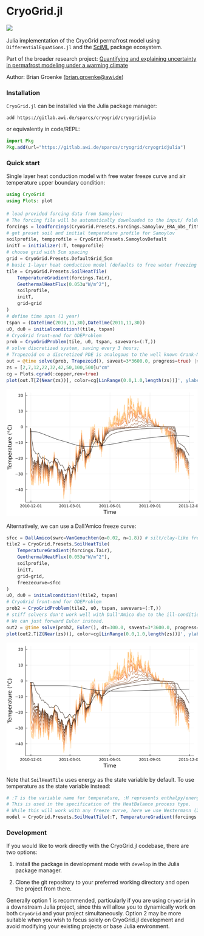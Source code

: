 # CryoGrid.jl

[![][docs-dev-img]][docs-dev-url]

[docs-dev-img]: https://img.shields.io/badge/docs-latest-blue.svg
[docs-dev-url]: https://cryogrid.github.io/CryoGrid.jl/dev/

Julia implementation of the CryoGrid permafrost model using `DifferentialEquations.jl` and the [SciML](https://github.com/SciML)
package ecosystem.

Part of the broader research project: [Quantifying and explaining uncertainty in permafrost modeling under a warming climate](https://drive.google.com/file/d/1wB_EXtlO_PMXFSzZ-bRV8cg0a0DGDtAB/view?usp=sharing)

Author: Brian Groenke (brian.groenke@awi.de)

### Installation

`CryoGrid.jl` can be installed via the Julia package manager:

```
add https://gitlab.awi.de/sparcs/cryogrid/cryogridjulia
```

or equivalently in code/REPL:

```julia
import Pkg
Pkg.add(url="https://gitlab.awi.de/sparcs/cryogrid/cryogridjulia")
```

### Quick start

Single layer heat conduction model with free water freeze curve and air temperature upper boundary condition:

```julia
using CryoGrid
using Plots: plot

# load provided forcing data from Samoylov;
# The forcing file will be automatically downloaded to the input/ folder if not already present.
forcings = loadforcings(CryoGrid.Presets.Forcings.Samoylov_ERA_obs_fitted_1979_2014_spinup_extended_2044);
# get preset soil and initial temperature profile for Samoylov
soilprofile, tempprofile = CryoGrid.Presets.SamoylovDefault
initT = initializer(:T, tempprofile)
# choose grid with 5cm spacing
grid = CryoGrid.Presets.DefaultGrid_5cm
# basic 1-layer heat conduction model (defaults to free water freezing scheme)
tile = CryoGrid.Presets.SoilHeatTile(
    TemperatureGradient(forcings.Tair),
    GeothermalHeatFlux(0.053u"W/m^2"),
    soilprofile,
    initT,
    grid=grid
)
# define time span (1 year)
tspan = (DateTime(2010,11,30),DateTime(2011,11,30))
u0, du0 = initialcondition!(tile, tspan)
# CryoGrid front-end for ODEProblem
prob = CryoGridProblem(tile, u0, tspan, savevars=(:T,))
# solve discretized system, saving every 3 hours;
# Trapezoid on a discretized PDE is analogous to the well known Crank-Nicolson method.
out = @time solve(prob, Trapezoid(), saveat=3*3600.0, progress=true) |> CryoGridOutput;
zs = [2,7,12,22,32,42,50,100,500]u"cm"
cg = Plots.cgrad(:copper,rev=true)
plot(out.T[Z(Near(zs))], color=cg[LinRange(0.0,1.0,length(zs))]', ylabel="Temperature", leg=false)
```
![Ts_output_freew](res/Ts_H_tair_freeW_2010-2011.png)

Alternatively, we can use a Dall'Amico freeze curve:

```julia
sfcc = DallAmico(swrc=VanGenuchten(α=0.02, n=1.8)) # silt/clay-like freeze curve
tile2 = CryoGrid.Presets.SoilHeatTile(
    TemperatureGradient(forcings.Tair),
    GeothermalHeatFlux(0.053u"W/m^2"),
    soilprofile,
    initT,
    grid=grid,
    freezecurve=sfcc
)
u0, du0 = initialcondition!(tile2, tspan)
# CryoGrid front-end for ODEProblem
prob2 = CryoGridProblem(tile2, u0, tspan, savevars=(:T,))
# stiff solvers don't work well with Dall'Amico due to the ill-conditioned Jacobian;
# We can just forward Euler instead.
out2 = @time solve(prob2, Euler(), dt=300.0, saveat=3*3600.0, progress=true) |> CryoGridOutput;
plot(out2.T[Z(Near(zs))], color=cg[LinRange(0.0,1.0,length(zs))]', ylabel="Temperature", leg=false)
```

![Ts_output_freew](res/Ts_H_tair_vg_2010-2011.png)

Note that `SoilHeatTile` uses energy as the state variable by default. To use temperature as the state variable instead:

```julia
# :T is the variable name for temperature, :H represents enthalpy/energy.
# This is used in the specification of the HeatBalance process type.
# While this will work with any freeze curve, here we use Westermann (2011) as an example.
model = CryoGrid.Presets.SoilHeatTile(:T, TemperatureGradient(forcings.Tair), soilprofile, freezecurve=SFCC(Westermann()))
```

### Development

If you would like to work directly with the CryoGrid.jl codebase, there are two options:

1) Install the package in development mode with `develop` in the Julia package manager.

2) Clone the git repository to your preferred working directory and open the project from there.

Generally option 1 is recommended, particuiarly if you are using `CryoGrid` in a downstream Julia project, since this will allow you to dynamically work on both `CryoGrid` and your project simultaneously. Option 2 may be more suitable when you wish to focus solely on CryoGrid.jl development and avoid modifying your existing projects or base Julia environment.

